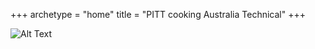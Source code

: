 +++
archetype = "home"
title = "PITT cooking Australia Technical"
+++

![Alt Text](/images/photo1.jpg)


